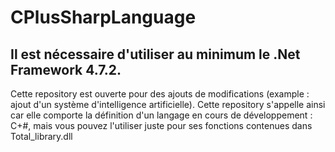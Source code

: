 # CPlusSharpLanguage

## Il est nécessaire d'utiliser au minimum le .Net Framework 4.7.2.

Cette repository est ouverte pour des ajouts de modifications (example : ajout d'un système d'intelligence artificielle).
Cette repository s'appelle ainsi car elle comporte la définition d'un langage en cours de développement : C+#, mais vous pouvez l'utiliser juste pour ses fonctions contenues dans Total_library.dll

